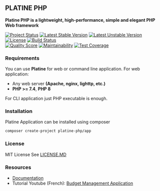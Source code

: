 ## PLATINE PHP
**Platine PHP is a lightweight, high-performance, simple and elegant PHP Web framework**

[![Project Status](http://opensource.box.com/badges/active.svg)](http://opensource.box.com/badges)
[![Latest Stable Version](https://poser.pugx.org/platine-php/app/v/stable)](https://packagist.org/packages/platine-php/app)
[![Latest Unstable Version](https://poser.pugx.org/platine-php/app/v/unstable)](https://packagist.org/packages/platine-php/app)
[![License](https://poser.pugx.org/platine-php/app/license)](https://packagist.org/packages/platine-php/app)
[![Build Status](https://img.shields.io/travis/com/platine-php/app?style=flat-square)](https://travis-ci.com/platine-php/app)  
[![Quality Score](https://img.shields.io/scrutinizer/g/platine-php/app.svg?style=flat-square)](https://scrutinizer-ci.com/g/platine-php/app)
[![Maintainability](https://api.codeclimate.com/v1/badges/dfbc12c74216074cca58/maintainability)](https://codeclimate.com/github/platine-php/app/maintainability)
[![Test Coverage](https://api.codeclimate.com/v1/badges/dfbc12c74216074cca58/test_coverage)](https://codeclimate.com/github/platine-php/app/test_coverage)

### Requirements 
You can use **Platine** for web or command line application. For web application: 
- Any web server **(Apache, nginx, lighttp, etc.)**
- **PHP >= 7.4**, **PHP 8** 

For CLI application just PHP executable is enough. 

### Installation
Platine Application can be installed using composer
```bash
composer create-project platine-php/app
```

### License
MIT License See [LICENSE.MD](LICENSE.MD)

### Resources 
 - [Documentation](https://docs.platine-php.com)  
 - Tutorial Youtube (French): [Budget Management Application](https://www.youtube.com/playlist?list=PLbUHyVcL-6Q8H6ip40eSdpt4MjRXYGPz9)
